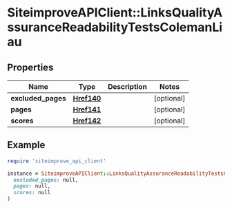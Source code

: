 # SiteimproveAPIClient::LinksQualityAssuranceReadabilityTestsColemanLiau

## Properties

| Name | Type | Description | Notes |
| ---- | ---- | ----------- | ----- |
| **excluded_pages** | [**Href140**](Href140.md) |  | [optional] |
| **pages** | [**Href141**](Href141.md) |  | [optional] |
| **scores** | [**Href142**](Href142.md) |  | [optional] |

## Example

```ruby
require 'siteimprove_api_client'

instance = SiteimproveAPIClient::LinksQualityAssuranceReadabilityTestsColemanLiau.new(
  excluded_pages: null,
  pages: null,
  scores: null
)
```


